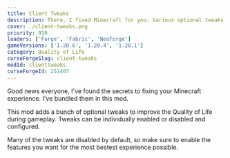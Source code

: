 ```yaml
---
title: Client Tweaks
description: There, I fixed Minecraft for you. Various optional tweaks to improve Minecraft Quality of Life.
cover: ./client-tweaks.png
priority: 910
loaders: ['Forge', 'Fabric', 'NeoForge']
gameVersions: ['1.20.6', '1.20.4', '1.20.1']
category: Quality of Life
curseForgeSlug: client-tweaks
modId: clienttweaks
curseForgeId: 251407
---
```


Good news everyone, I've found the secrets to fixing your Minecraft experience.
I've bundled them in this mod.

This mod adds a bunch of optional tweaks to improve the Quality of Life during gameplay.
Tweaks can be individually enabled or disabled and configured.

Many of the tweaks are disabled by default, so make sure to enable the features you want for the most bestest experience possible.